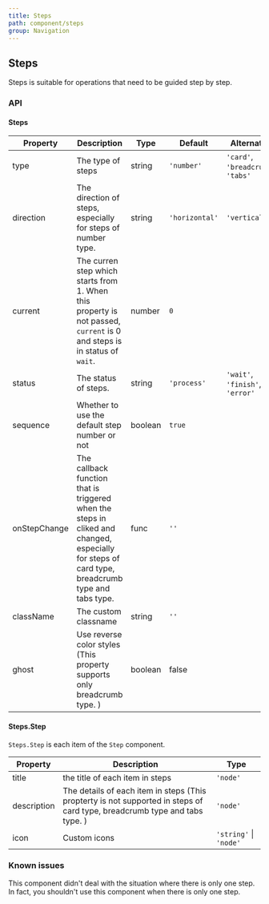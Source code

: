```yaml
---
title: Steps
path: component/steps
group: Navigation
---
```


## Steps

Steps is suitable for operations that need to be guided step by step.

### API

#### Steps

| Property     | Description                                                                                                                                     | Type    | Default        | Alternative                        |
| ------------ | ----------------------------------------------------------------------------------------------------------------------------------------------- | ------- | -------------- | ---------------------------------- |
| type         | The type of steps                                                                                                                               | string  | `'number'`     | `'card'`, `'breadcrumb'`, `'tabs'` |
| direction    | The direction of steps, especially for steps of number type.                                                                                    | string  | `'horizontal'` | `'vertical'`                       |
| current      | The curren step which starts from 1. When this property is not passed, `current` is 0 and steps is in status of `wait`.                         | number  | `0`            |                                    |
| status       | The status of steps.                                                                                                                            | string  | `'process'`    | `'wait'`, `'finish'`, `'error'`    |
| sequence     | Whether to use the default step number or not                                                                                                   | boolean | `true`         |                                    |
| onStepChange | The callback function that is triggered when the steps in cliked and changed, especially for steps of card type, breadcrumb type and tabs type. | func    | `''`           |                                    |
| className    | The custom classname                                                                                                                            | string  | `''`           |                                    |
| ghost        | Use reverse color styles (This property supports only breadcrumb type. ) | boolean  | false     |
#### Steps.Step

`Steps.Step` is each item of the `Step` component.

| Property    | Description                                                                                                                | Type |
| ----------- | -------------------------------------------------------------------------------------------------------------------------- | ---- |
| title       | the title of each item in steps                                                                                            | `'node'` |
| description | The details of each item in steps (This propterty is not supported in steps of card type, breadcrumb type and tabs type. ) | `'node'` |
| icon        | Custom icons     | `'string'` \| `'node'` |

### Known issues

This component didn't deal with the situation where there is only one step. In fact, you shouldn't use this component when there is only one step.
